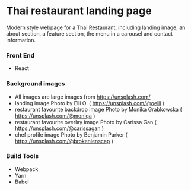 # Thai restaurant landing page

Modern style webpage for a Thai Restaurant, including landing image, an about section, a feature section, the menu in a carousel and contact information.

### Front End

* React

### Background images

* All images are large images from https://unsplash.com/
* landing image Photo by Elli O. ( https://unsplash.com/@oelli )
* restaurant favourite backdrop image Photo by Monika Grabkowska ( https://unsplash.com/@moniqa )
* restaurant favourite overlay image Photo by Carissa Gan ( https://unsplash.com/@carissagan )
* chef profile image Photo by Benjamin Parker ( https://unsplash.com/@brokenlenscap )

### Build Tools

* Webpack
* Yarn
* Babel
